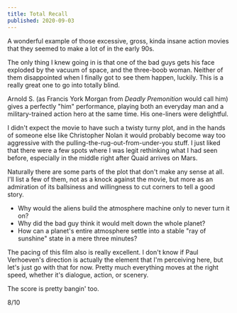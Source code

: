 ```yaml
---
title: Total Recall
published: 2020-09-03
---
```


A wonderful example of those excessive, gross, kinda insane action movies that they seemed to make a lot of in the early 90s.

The only thing I knew going in is that one of the bad guys gets his face exploded by the vacuum of space, and the three-boob woman. Neither of them disappointed when I finally got to see them happen, luckily. This is a really great one to go into totally blind.

Arnold S. (as Francis York Morgan from _Deadly Premonition_ would call him) gives a perfectly "him" performance, playing both an everyday man and a military-trained action hero at the same time. His one-liners were delightful.

I didn't expect the movie to have such a twisty turny plot, and in the hands of someone else like Christopher Nolan it would probably become way too aggressive with the pulling-the-rug-out-from-under-you stuff. I just liked that there were a few spots where I was legit rethinking what I had seen before, especially in the middle right after Quaid arrives on Mars.

Naturally there are some parts of the plot that don't make any sense at all. I'll list a few of them, not as a knock against the movie, but more as an admiration of its ballsiness and willingness to cut corners to tell a good story.

- Why would the aliens build the atmosphere machine only to never turn it on?
- Why did the bad guy think it would melt down the whole planet?
- How can a planet's entire atmosphere settle into a stable "ray of sunshine" state in a mere three minutes?

The pacing of this film also is really excellent. I don't know if Paul Verhoeven's direction is actually the element that I'm perceiving here, but let's just go with that for now. Pretty much everything moves at the right speed, whether it's dialogue, action, or scenery.

The score is pretty bangin' too.

8/10
